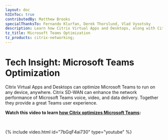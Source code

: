```yaml
---
layout: doc
h3InToc: true
contributedBy: Matthew Brooks
specialThanksTo: Fernando Klurfan, Derek Thorslund, Vlad Vysotsky
description: Learn how Citrix Virtual Apps and Desktops, along with Citrix SD-WAN, can optimize Microsoft Teams and provide a great user experience.
tz_title: Microsoft Teams Optimization
tz_products: citrix-networking;
---
```

# Tech Insight: Microsoft Teams Optimization

Citrix Virtual Apps and Desktops can optimize Microsoft Teams to run on any device, anywhere. Citrix SD-WAN can enhance the network performance of Microsoft Teams voice, video, and data delivery. Together they provide a great Teams user experience.

**Watch this video to learn [how Citrix optimizes Microsoft Teams](https://www.youtube.com/watch?v=7bGqF4ai730):**

&nbsp;

{% include video.html id="7bGqF4ai730" type="youtube" %}
